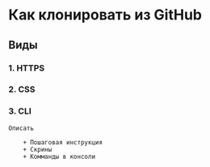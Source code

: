 # Как клонировать из GitHub 

## Виды 

### 1. HTTPS

### 2. CSS

### 3. CLI


```
Описать

    + Пошаговая инструкция 
    + Скрины 
    + Комманды в консоли 
```